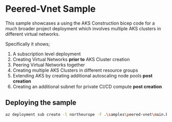 # Peered-Vnet Sample

This sample showcases a using the AKS Construction bicep code for a much broader project deployment which involves multiple AKS clusters in different virtual networks.

Specifically it shows;

1. A subscription level deployment
1. Creating Virtual Networks **prior to** AKS Cluster creation
1. Peering Virtual Networks together
1. Creating multiple AKS Clusters in different resource groups
1. Extending AKS by creating additional autoscaling node pools **post creation**
1. Creating an additional subnet for private CI/CD compute **post creation**

## Deploying the sample

```bash
az deployment sub create -l northeurope -f .\samples\peered-vnet\main.bicep -n northeuro-peeredaks
```